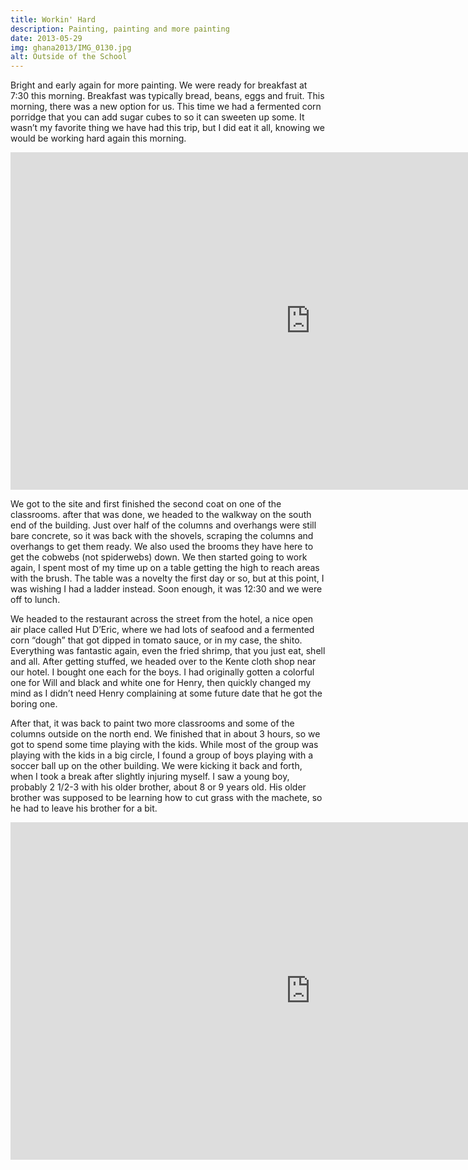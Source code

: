 ```yaml
---
title: Workin' Hard
description: Painting, painting and more painting
date: 2013-05-29
img: ghana2013/IMG_0130.jpg
alt: Outside of the School
---
```


Bright and early again for more painting. We were ready for breakfast at 7:30 this morning. Breakfast was typically bread, beans, eggs and fruit. This morning, there was a new option for us. This time we had a fermented corn porridge that you can add sugar cubes to so it can sweeten up some. It wasn’t my favorite thing we have had this trip, but I did eat it all, knowing we would be working hard again this morning.

<iframe width="960" height="540" src="https://www.youtube.com/embed/ONCux7BbNdA" title="YouTube video player" frameborder="0" allow="accelerometer; autoplay; clipboard-write; encrypted-media; gyroscope; picture-in-picture" allowfullscreen></iframe>

We got to the site and first finished the second coat on one of the classrooms. after that was done, we headed to the walkway on the south end of the building. Just over half of the columns and overhangs were still bare concrete, so it was back with the shovels, scraping the columns and overhangs to get them ready. We also used the brooms they have here to get the cobwebs (not spiderwebs) down. We then started going to work again, I spent most of my time up on a table getting the high to reach areas with the brush. The table was a novelty the first day or so, but at this point, I was wishing I had a ladder instead. Soon enough, it was 12:30 and we were off to lunch.

We headed to the restaurant across the street from the hotel, a nice open air place called Hut D’Eric, where we had lots of seafood and a fermented corn “dough” that got dipped in tomato sauce, or in my case, the shito. Everything was fantastic again, even the fried shrimp, that you just eat, shell and all. After getting stuffed, we headed over to the Kente cloth shop near our hotel. I bought one each for the boys. I had originally gotten a colorful one for Will and black and white one for Henry, then quickly changed my mind as I didn’t need Henry complaining at some future date that he got the boring one.

After that, it was back to paint two more classrooms and some of the columns outside on the north end. We finished that in about 3 hours, so we got to spend some time playing with the kids. While most of the group was playing with the kids in a big circle, I found a group of boys playing with a soccer ball up on the other building. We were kicking it back and forth, when I took a break after slightly injuring myself. I saw a young boy, probably 2 1/2-3 with his older brother, about 8 or 9 years old. His older brother was supposed to be learning how to cut grass with the machete, so he had to leave his brother for a bit.

<iframe width="960" height="540" src="https://www.youtube.com/embed/NWHl0H8qTPQ" title="YouTube video player" frameborder="0" allow="accelerometer; autoplay; clipboard-write; encrypted-media; gyroscope; picture-in-picture" allowfullscreen></iframe>